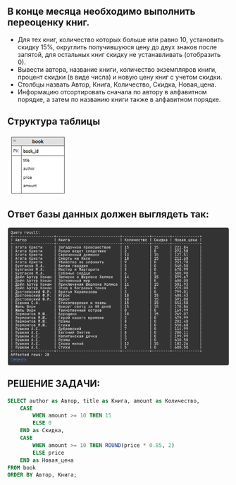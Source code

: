 ## В конце месяца необходимо выполнить переоценку книг. 

* Для тех книг, количество которых больше или равно 10, установить  скидку 15%, округлить получившуюся цену до двух знаков после запятой, для остальных книг скидку не устанавливать (отобразить 0).  
* Вывести автора, название книги, количество экземпляров книги, процент скидки (в виде числа) и новую цену книг с учетом скидки. 
* Столбцы назвать Автор, Книга, Количество, Скидка, Новая_цена. 
*  Информацию отсортировать сначала по автору в алфавитном порядке, а затем по названию книги также в алфавитном порядке.

## Структура таблицы

<img align="center" alt="sumit" src="https://github.com/kolesnikovvitaliy/SQL_trainer_advanced/blob/main/1_Основы_SQL_расширенные_возможности/1_1_Простая_выборка_Склад/1_1_2_Переоценка_книг_в_конце_месяца/img/cx_5_1.jpg">

## Ответ базы данных должен выглядеть так:

<img align="center" alt="sumit" src="https://github.com/kolesnikovvitaliy/SQL_trainer_advanced/blob/main/1_Основы_SQL_расширенные_возможности/1_1_Простая_выборка_Склад/1_1_2_Переоценка_книг_в_конце_месяца/img/res.png">

## РЕШЕНИЕ ЗАДАЧИ:

```SQL
SELECT author as Автор, title as Книга, amount as Количество,
    CASE 
        WHEN amount >= 10 THEN 15
        ELSE 0
    END as Скидка,
    CASE 
        WHEN amount >= 10 THEN ROUND(price * 0.85, 2) 
        ELSE price
    END as Новая_цена
FROM book
ORDER BY Автор, Книга;
 ```